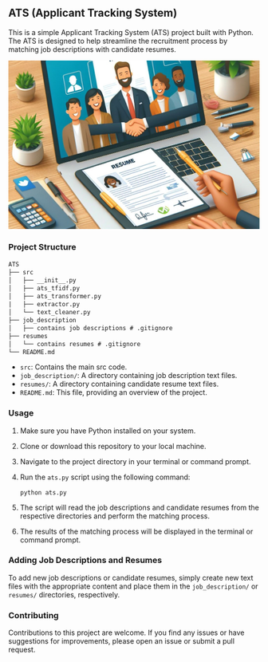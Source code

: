 ## ATS (Applicant Tracking System)

This is a simple Applicant Tracking System (ATS) project built with Python. The ATS is designed to help streamline the recruitment process by matching job descriptions with candidate resumes.

![ATS_Thumbnail](meta/thumbnail_1.jpeg)

### Project Structure

```
ATS
├── src
│   ├── __init__.py
│   ├── ats_tfidf.py
│   ├── ats_transformer.py
|   ├── extractor.py
│   └── text_cleaner.py
├── job_description
│   ├── contains job descriptions # .gitignore
├── resumes
│   └── contains resumes # .gitignore
└── README.md
```

- `src`: Contains the main src code.
- `job_description/`: A directory containing job description text files.
- `resumes/`: A directory containing candidate resume text files.
- `README.md`: This file, providing an overview of the project.

### Usage

1. Make sure you have Python installed on your system.
2. Clone or download this repository to your local machine.
3. Navigate to the project directory in your terminal or command prompt.
4. Run the `ats.py` script using the following command:

   ```
   python ats.py
   ```

5. The script will read the job descriptions and candidate resumes from the respective directories and perform the matching process.
6. The results of the matching process will be displayed in the terminal or command prompt.

### Adding Job Descriptions and Resumes

To add new job descriptions or candidate resumes, simply create new text files with the appropriate content and place them in the `job_description/` or `resumes/` directories, respectively.

### Contributing

Contributions to this project are welcome. If you find any issues or have suggestions for improvements, please open an issue or submit a pull request.
